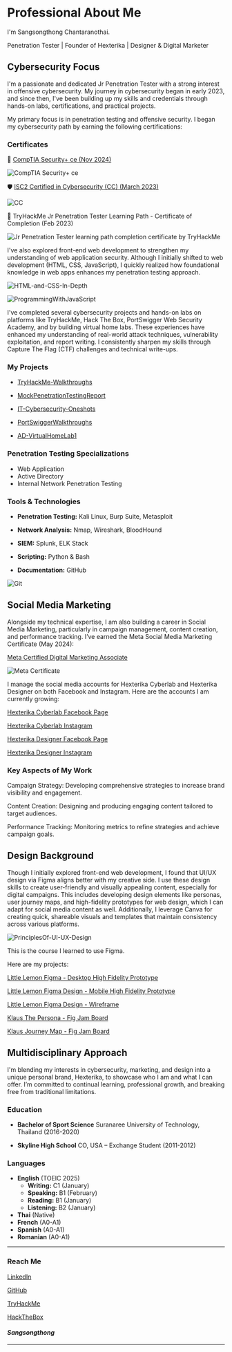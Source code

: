 # Professional About Me

I'm Sangsongthong Chantaranothai.

Penetration Tester | Founder of Hexterika | Designer & Digital Marketer

## Cybersecurity Focus

I'm a passionate and dedicated Jr Penetration Tester with a strong interest in offensive cybersecurity. My journey in cybersecurity began in early 2023, and since then, I've been building up my skills and credentials through hands-on labs, certifications, and practical projects.

My primary focus is in penetration testing and offensive security. I began my cybersecurity path by earning the following certifications:

### Certificates

🔐 [CompTIA Security+ ce (Nov 2024)](https://www.credly.com/badges/b856b0d7-bb20-466c-8981-b7744f8bb64f/public_url)

![CompTIA Security+ ce](Images/SangsongthongCompTIASecurityPlusCertPic.png)

🛡️ [ISC2 Certified in Cybersecurity (CC) (March 2023)](https://www.credly.com/badges/2219a41c-2094-41a5-a530-28cf093c2c29/public_url)

![CC](Images/certified-in-cybersecurity-cc.png)

🧠 TryHackMe Jr Penetration Tester Learning Path - Certificate of Completion (Feb 2023)
  
![Jr Penetration Tester learning path completion certificate by TryHackMe](Images/THM-Jr-Pentest-LearningPath-CertOfCompletion.png)

I've also explored front-end web development to strengthen my understanding of web application security. Although I initially shifted to web development (HTML, CSS, JavaScript), I quickly realized how foundational knowledge in web apps enhances my penetration testing approach.

![HTML-and-CSS-In-Depth](Images/HTML-and-CSS-In-Depth.png)

![ProgrammingWithJavaScript](Images/ProgrammingWithJavaScript.png)

I've completed several cybersecurity projects and hands-on labs on platforms like TryHackMe, Hack The Box, PortSwigger Web Security Academy, and by building virtual home labs. These experiences have enhanced my understanding of real-world attack techniques, vulnerability exploitation, and report writing. I consistently sharpen my skills through Capture The Flag (CTF) challenges and technical write-ups.

### My Projects

+ [TryHackMe-Walkthroughs](https://github.com/sangsongthong-hexterika/TryHackMe-Walkthroughs)

+ [MockPenetrationTestingReport](https://github.com/sangsongthong-hexterika/MockPenetrationTestingReport)

+ [IT-Cybersecurity-Oneshots](https://github.com/sangsongthong-hexterika/IT-Cybersecurity-OneShots)

+ [PortSwiggerWalkthroughs](https://github.com/sangsongthong-hexterika/PortSwiggerWalkthroughs/tree/main)

+ [AD-VirtualHomeLab1](https://github.com/sangsongthong-hexterika/AD-VirtualHomeLab1)

### Penetration Testing Specializations

+ Web Application
+ Active Directory
+ Internal Network Penetration Testing

### Tools & Technologies

+ **Penetration Testing:** Kali Linux, Burp Suite, Metasploit

+ **Network Analysis:** Nmap, Wireshark, BloodHound

+ **SIEM:** Splunk, ELK Stack

+ **Scripting:** Python & Bash

+ **Documentation:** GitHub

![Git](Images/VersionControl.png)

## Social Media Marketing

Alongside my technical expertise, I am also building a career in Social Media Marketing, particularly in campaign management, content creation, and performance tracking. I’ve earned the Meta Social Media Marketing Certificate (May 2024):

[Meta Certified Digital Marketing Associate](https://www.credly.com/badges/1fe61a15-902c-46c8-870f-824abf9474a5/public_url)

![Meta Certificate](Images/meta-certified-digital-marketing-associate.png)

I manage the social media accounts for Hexterika Cyberlab and Hexterika Designer on both Facebook and Instagram. Here are the accounts I am currently growing:

[Hexterika Cyberlab Facebook Page](https://www.facebook.com/share/165WozGYNW/)

[Hexterika Cyberlab Instagram](https://www.instagram.com/hexterika.cyberlab?igsh=cTRoaGxmNGxrcmMz)

[Hexterika Designer Facebook Page](https://www.facebook.com/share/1AYY5bVfaa/)

[Hexterika Designer Instagram](https://www.instagram.com/hexterika.designer?igsh=MW83dXM4aG92amtrNw==)

### Key Aspects of My Work

Campaign Strategy: Developing comprehensive strategies to increase brand visibility and engagement.

Content Creation: Designing and producing engaging content tailored to target audiences.

Performance Tracking: Monitoring metrics to refine strategies and achieve campaign goals.

## Design Background

Though I initially explored front-end web development, I found that UI/UX design via Figma aligns better with my creative side. I use these design skills to create user-friendly and visually appealing content, especially for digital campaigns. This includes developing design elements like personas, user journey maps, and high-fidelity prototypes for web design, which I can adapt for social media content as well. Additionally, I leverage Canva for creating quick, shareable visuals and templates that maintain consistency across various platforms.

![PrinciplesOf-UI-UX-Design](Images/PrinciplesOf-UI-UX-Design.png)

This is the course I learned to use Figma.

Here are my projects:

[Little Lemon Figma - Desktop High Fidelity Prototype](https://www.figma.com/proto/hFfuqzRMc54dnM0BnEA2r6/LittleLemonCapstone-Prototype?node-id=0-1&t=ZVPW87DxqlsFMsP8-1)

[Little Lemon Figma Design - Mobile High Fidelity Prototype](https://www.figma.com/proto/TcEI6RL94a7VglPy1BEivR/Prototype-TheLittleLemon?t=ZVPW87DxqlsFMsP8-1)

[Little Lemon Figma Design - Wireframe](https://www.figma.com/proto/HadK0u8rd4VIVv1s5HqFt1/LittleLemonCapstoneProject-Wireframe?t=ZVPW87DxqlsFMsP8-1)

[Klaus The Persona - Fig Jam Board](https://www.figma.com/board/rn7enwRrV5p9hk2V1Isr4p/KlausThePersona?t=ZVPW87DxqlsFMsP8-1)

[Klaus Journey Map - Fig Jam Board](https://www.figma.com/board/dgiRUo2VuLaDKvsG3obfAY/KlausJouneyMap?t=ZVPW87DxqlsFMsP8-1)

## Multidisciplinary Approach

I'm blending my interests in cybersecurity, marketing, and design into a unique personal brand, Hexterika, to showcase who I am and what I can offer. I’m committed to continual learning, professional growth, and breaking free from traditional limitations.

### Education

+ **Bachelor of Sport Science**
Suranaree University of Technology, Thailand (2016-2020)

+ **Skyline High School**
CO, USA – Exchange Student (2011-2012)

### Languages

+ **English** (TOEIC 2025)
  + **Writing:** C1 (January)
  + **Speaking:** B1 (February)
  + **Reading:** B1 (January)
  + **Listening:** B2 (January)
+ **Thai** (Native)
+ **French** (A0-A1)
+ **Spanish** (A0-A1)
+ **Romanian** (A0-A1)

---

### Reach Me

[LinkedIn](https://www.linkedin.com/in/sangsongthong-chantaranothai/)  

[GitHub](https://github.com/sangsongthong-hexterika)  

[TryHackMe](https://tryhackme.com/r/p/gexter5thm)  

[HackTheBox](https://account.hackthebox.com/dashboard)

#### *Sangsongthong*

---
